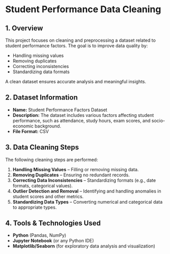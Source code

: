 # Student Performance Data Cleaning  

## 1. Overview  
This project focuses on cleaning and preprocessing a dataset related to student performance factors. The goal is to improve data quality by:  
- Handling missing values  
- Removing duplicates  
- Correcting inconsistencies  
- Standardizing data formats  

A clean dataset ensures accurate analysis and meaningful insights.  

## 2. Dataset Information  
- **Name:** Student Performance Factors Dataset  
- **Description:** The dataset includes various factors affecting student performance, such as attendance, study hours, exam scores, and socio-economic background.   
- **File Format:** CSV  

## 3. Data Cleaning Steps  
The following cleaning steps are performed:  
1. **Handling Missing Values** – Filling or removing missing data.  
2. **Removing Duplicates** – Ensuring no redundant records.  
3. **Correcting Data Inconsistencies** – Standardizing formats (e.g., date formats, categorical values).  
4. **Outlier Detection and Removal** – Identifying and handling anomalies in student scores and other metrics.  
5. **Standardizing Data Types** – Converting numerical and categorical data to appropriate types.  

## 4. Tools & Technologies Used  
- **Python** (Pandas, NumPy)  
- **Jupyter Notebook** (or any Python IDE)  
- **Matplotlib/Seaborn** (for exploratory data analysis and visualization)  

